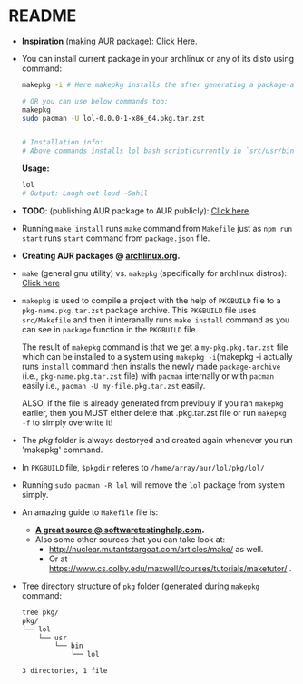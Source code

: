# README

- **Inspiration** (making AUR package): [Click Here](https://youtu.be/ls_hpopfsQU).
- You can install current package in your archlinux or any of its disto
  using command:

  ```bash
  makepkg -i # Here makepkg installs the after generating a package-archive internally using pacman.

  # OR you can use below commands too:
  makepkg
  sudo pacman -U lol-0.0.0-1-x86_64.pkg.tar.zst


  # Installation info:
  # Above commands installs lol bash script(currently in `src/usr/bin/lol` to `/usr/bin/lol` path.
  ```

  **Usage:**
  ```bash
  lol
  # Output: Laugh out loud ~Sahil
  ```

- **TODO**: (publishing AUR package to AUR publicly): [Click here](https://youtu.be/iUz28vbWgVw).

- Running `make install` runs `make` command from `Makefile` just as
  `npm run start` runs `start` command from `package.json` file.

- **Creating AUR packages @ [archlinux.org](https://wiki.archlinux.org/title/creating_packages).**

- `make` (general gnu utility) vs. `makepkg` (specifically for archlinux distros): [Click here](https://unix.stackexchange.com/a/605951/504112)

- `makepkg` is used to compile a project with the help of `PKGBUILD`
  file to a `pkg-name.pkg.tar.zst` package archive. This `PKGBUILD` file
  uses `src/Makefile` and then it interanally runs `make install`
  command as you can see in `package` function in the `PKGBUILD` file.

  The result of `makepkg` command is that we get a `my-pkg.pkg.tar.zst` file which can be
  installed to a system using `makepkg -i`(makepkg -i actually runs 
  `install` command then installs the newly made `package-archive` 
  (i.e., `pkg-name.pkg.tar.zst` file) with `pacman` internally or with
  `pacman` easily i.e., `pacman -U my-file.pkg.tar.zst` easily.

  ALSO, if the file is already generated
  from previouly if you ran `makepkg` earlier, then you MUST either
  delete that .pkg.tar.zst file or run `makepkg -f` to simply overwrite
  it!

- The *pkg* folder is always destoryed and created again whenever you run
  'makepkg' command.

- In `PKGBUILD` file, `$pkgdir` referes to `/home/array/aur/lol/pkg/lol/`

- Running `sudo pacman -R lol` will remove the `lol` package from system
  simply.

- An amazing guide to `Makefile` file is: 
  - **[A great source @ softwaretestinghelp.com](https://www.softwaretestinghelp.com/cpp-makefile-tutorial/).**
  - Also some other sources that you can take look at:
    - http://nuclear.mutantstargoat.com/articles/make/ as well.
    - Or at https://www.cs.colby.edu/maxwell/courses/tutorials/maketutor/ .

- Tree directory structure of `pkg` folder (generated during `makepkg`
  command:

  ```bash
  tree pkg/
  pkg/
  └── lol
      └── usr
          └── bin
              └── lol
  
  3 directories, 1 file
  ```

